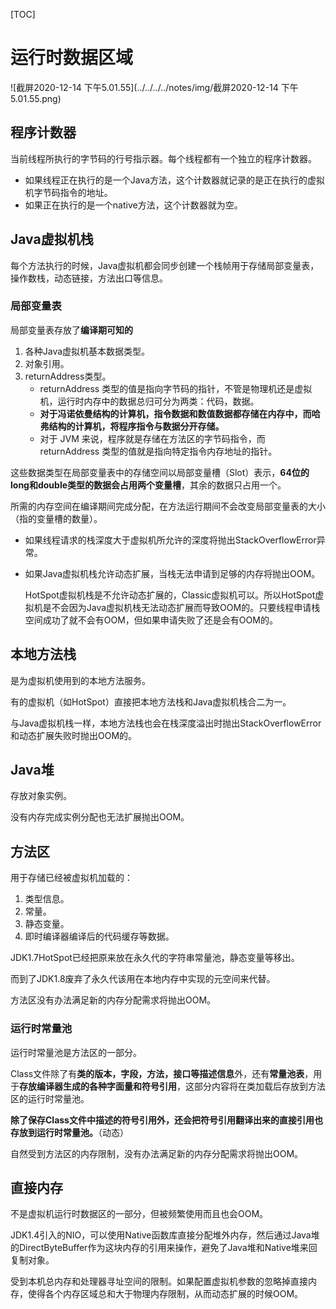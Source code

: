 [TOC]

# 运行时数据区域

![截屏2020-12-14 下午5.01.55](../../../../notes/img/截屏2020-12-14 下午5.01.55.png)

## 程序计数器

当前线程所执行的字节码的行号指示器。每个线程都有一个独立的程序计数器。

- 如果线程正在执行的是一个Java方法，这个计数器就记录的是正在执行的虚拟机字节码指令的地址。
- 如果正在执行的是一个native方法，这个计数器就为空。

## Java虚拟机栈

每个方法执行的时候，Java虚拟机都会同步创建一个栈帧用于存储局部变量表，操作数栈，动态链接，方法出口等信息。

### 局部变量表

局部变量表存放了**编译期可知的**

1. 各种Java虚拟机基本数据类型。
2. 对象引用。
3. returnAddress类型。
   - returnAddress 类型的值是指向字节码的指针，不管是物理机还是虚拟机，运行时内存中的数据总归可分为两类：代码，数据。
   - **对于冯诺依曼结构的计算机，指令数据和数值数据都存储在内存中，而哈弗结构的计算机，将程序指令与数据分开存储。**
   - 对于 JVM 来说，程序就是存储在方法区的字节码指令，而 returnAddress 类型的值就是指向特定指令内存地址的指针。

这些数据类型在局部变量表中的存储空间以局部变量槽（Slot）表示，**64位的long和double类型的数据会占用两个变量槽**，其余的数据只占用一个。

所需的内存空间在编译期间完成分配，在方法运行期间不会改变局部变量表的大小（指的变量槽的数量）。

- 如果线程请求的栈深度大于虚拟机所允许的深度将抛出StackOverflowError异常。

- 如果Java虚拟机栈允许动态扩展，当栈无法申请到足够的内存将抛出OOM。

  HotSpot虚拟机栈是不允许动态扩展的，Classic虚拟机可以。所以HotSpot虚拟机是不会因为Java虚拟机栈无法动态扩展而导致OOM的。只要线程申请栈空间成功了就不会有OOM，但如果申请失败了还是会有OOM的。

## 本地方法栈

是为虚拟机使用到的本地方法服务。

有的虚拟机（如HotSpot）直接把本地方法栈和Java虚拟机栈合二为一。

与Java虚拟机栈一样，本地方法栈也会在栈深度溢出时抛出StackOverflowError和动态扩展失败时抛出OOM的。

## Java堆

存放对象实例。

没有内存完成实例分配也无法扩展抛出OOM。

## 方法区

用于存储已经被虚拟机加载的：

1. 类型信息。
2. 常量。
3. 静态变量。
4. 即时编译器编译后的代码缓存等数据。

JDK1.7HotSpot已经把原来放在永久代的字符串常量池，静态变量等移出。

而到了JDK1.8废弃了永久代该用在本地内存中实现的元空间来代替。

方法区没有办法满足新的内存分配需求将抛出OOM。

### 运行时常量池

运行时常量池是方法区的一部分。

Class文件除了有**类的版本，字段，方法，接口等描述信息**外，还有**常量池表**，用于**存放编译器生成的各种字面量和符号引用**，这部分内容将在类加载后存放到方法区的运行时常量池。

**除了保存Class文件中描述的符号引用外，还会把符号引用翻译出来的直接引用也存放到运行时常量池。**（动态）

自然受到方法区的内存限制，没有办法满足新的内存分配需求将抛出OOM。

## 直接内存

不是虚拟机运行时数据区的一部分，但被频繁使用而且也会OOM。

JDK1.4引入的NIO，可以使用Native函数库直接分配堆外内存，然后通过Java堆的DirectByteBuffer作为这块内存的引用来操作，避免了Java堆和Native堆来回复制对象。

受到本机总内存和处理器寻址空间的限制。如果配置虚拟机参数的忽略掉直接内存，使得各个内存区域总和大于物理内存限制，从而动态扩展的时候OOM。